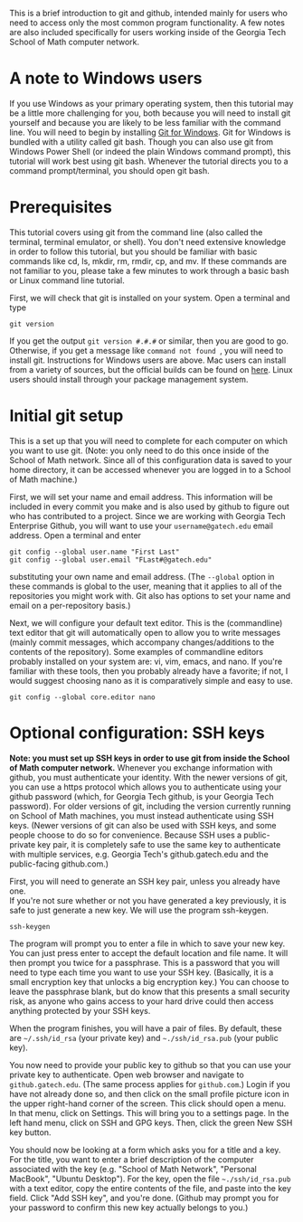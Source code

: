 This is a brief introduction to git and github, intended mainly for users who need to access only the most common program functionality. 
A few notes are also included specifically for users working inside of the Georgia Tech School of Math computer network. 

# A note to Windows users
If you use Windows as your primary operating system, then this tutorial may be a little more challenging for you, both because you will need to install git yourself and because you are likely to be less familiar with the command line.
You will need to begin by installing [Git for Windows](gitforwindows.org). 
Git for Windows is bundled with a utility called git bash.
Though you can also use git from Windows Power Shell (or indeed the plain Windows command prompt), this tutorial will work best using git bash.
Whenever the tutorial directs you to a command prompt/terminal, you should open git bash.


# Prerequisites
This tutorial covers using git from the command line (also called the terminal, terminal emulator, or shell).
You don't need extensive knowledge in order to follow this tutorial, but you should be familiar with basic commands like cd, ls, mkdir, rm, rmdir, cp, and mv. 
If these commands are not familiar to you, please take a few minutes to work through a basic bash or Linux command line tutorial.

First, we will check that git is installed on your system. Open a terminal and type
```
git version
```
If you get the output `git version #.#.#` or similar, then you are good to go.
Otherwise, if you get a message like `command not found `, you will need to install git.
Instructions for Windows users are above.
Mac users can install from a variety of sources, but the official builds can be found on [here](https://git-scm.com/download/mac).
Linux users should install through your package management system.

# Initial git setup
This is a set up that you will need to complete for each computer on which you want to use git.
(Note: you only need to do this once inside of the School of Math network. Since all of this configuration data is saved to your home directory, it can be accessed whenever you are logged in to a School of Math machine.)

First, we will set your name and email address.
This information will be included in every commit you make and is also used by github to figure out who has contributed to a project.
Since we are working with Georgia Tech Enterprise Github, you will want to use your `username@gatech.edu` email address.
Open a terminal and enter
```
git config --global user.name "First Last"
git config --global user.email "FLast#@gatech.edu"
```
substituting your own name and email address.
(The `--global` option in these commands is global to the user, meaning that it applies to all of the repositories you might work with. 
Git also has options to set your name and email on a per-repository basis.)

Next, we will configure your default text editor.
This is the (commandline) text editor that git will automatically open to allow you to write messages (mainly commit messages, which accompany changes/additions to the contents of the repository).
Some examples of commandline editors probably installed on your system are: vi, vim, emacs, and nano.
If you're familiar with these tools, then you probably already have a favorite; if not, I would suggest choosing nano as it is comparatively simple and easy to use.
```
git config --global core.editor nano
```

# Optional configuration: SSH keys
**Note:  you must set up SSH keys in order to use git from inside the School of Math computer network.**
Whenever you exchange information with github, you must authenticate your identity.
With the newer versions of git, you can use a https protocol which allows you to authenticate using your github password (which, for Georgia Tech github, is your Georgia Tech password).
For older versions of git, including the version currently running on School of Math machines, you must instead authenticate using SSH keys.
(Newer versions of git can also be used with SSH keys, and some people choose to do so for convenience.
Because SSH uses a public-private key pair, it is completely safe to use the same key to authenticate with multiple services, e.g. Georgia Tech's github.gatech.edu and the public-facing github.com.)

First, you will need to generate an SSH key pair, unless you already have one.  
If you're not sure whether or not you have generated a key previously, it is safe to just generate a new key.
We will use the program ssh-keygen.
```
ssh-keygen
```
The program will prompt you to enter a file in which to save your new key.
You can just press enter to accept the default location and file name.
It will then prompt you twice for a passphrase.
This is a password that you will need to type each time you want to use your SSH key.
(Basically, it is a small encryption key that unlocks a big encryption key.)
You can choose to leave the passphrase blank, but do know that this presents a small security risk, as anyone who gains access to your hard drive could then access anything protected by your SSH keys.

When the program finishes, you will have a pair of files. 
By default, these are `~/.ssh/id_rsa` (your private key) and `~./ssh/id_rsa.pub` (your public key).

You now need to provide your public key to github so that you can use your private key to authenticate.
Open web browser and navigate to `github.gatech.edu`. 
(The same process applies for `github.com`.)
Login if you have not already done so, and then click on the small profile picture icon in the upper right-hand corner of the screen.
This click should open a menu.
In that menu, click on Settings.
This will bring you to a settings page.
In the left hand menu, click on SSH and GPG keys.
Then, click the green New SSH key button.

You should now be looking at a form which asks you for a title and a key.
For the title, you want to enter a brief description of the computer associated with the key (e.g. "School of Math Network", "Personal MacBook", "Ubuntu Desktop").
For the key, open the file `~./ssh/id_rsa.pub` with a text editor, copy the entire contents of the file, and paste into the key field.
Click "Add SSH key", and you're done.
(Github may prompt you for your password to confirm this new key actually belongs to you.)


